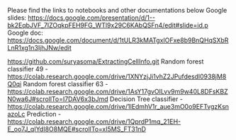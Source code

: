 Please find the links to notebooks and other documentations below
Google slides: https://docs.google.com/presentation/d/1--bk2EqbJVF_7IZOqkpFEH9FG_WTl9x29C6KAbQSFn4/edit#slide=id.p
Google doc: https://docs.google.com/document/d/1tULR3kMATgxIOFxe8b9BnQHqSXbRLnR1xg1n3ljhJNw/edit

https://github.com/suryasoma/ExtractingCellInfo.git
Random forest classifier 49 - https://colab.research.google.com/drive/1XNYzjJi1vhZ2JPufdesdl0938jM8Q0qi
Random forest classifier 63 - https://colab.research.google.com/drive/1AsY17gvOILvv9m9w40L8DFsKBZN0wa6J#scrollTo=I7DAV6x3bJmd
Decision Tree classifier - https://colab.research.google.com/drive/1lEdmhV1r_aue3mO0o9EFTvgzKsnazoLc
Prediction - https://colab.research.google.com/drive/1QprdP1mq_21EH-E_oo7J_qIYdI8O8MQE#scrollTo=xI5MS_FT31nD
